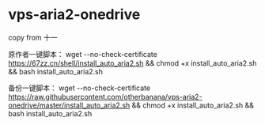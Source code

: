 # vps-aria2-onedrive
copy from 十一

原作者一键脚本：
wget --no-check-certificate https://67zz.cn/shell/install_auto_aria2.sh && chmod +x install_auto_aria2.sh && bash install_auto_aria2.sh

备份一键脚本：
wget --no-check-certificate https://raw.githubusercontent.com/otherbanana/vps-aria2-onedrive/master/install_auto_aria2.sh && chmod +x install_auto_aria2.sh && bash install_auto_aria2.sh


 
